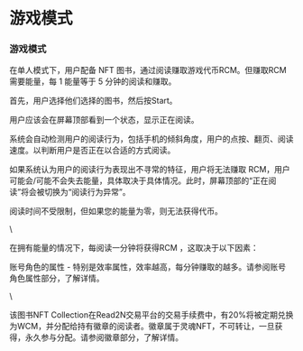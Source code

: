 # 游戏模式

### 游戏模式

在单人模式下，用户配备 NFT 图书，通过阅读赚取游戏代币RCM。但赚取RCM需要能量，每 1 能量等于 5 分钟的阅读和赚取。

首先，用户选择他们选择的图书，然后按Start。

用户应该会在屏幕顶部看到一个状态，显示正在阅读。

系统会自动检测用户的阅读行为，包括手机的倾斜角度，用户的点按、翻页、阅读速度。以判断用户是否正在以合适的方式阅读。

如果系统认为用户的阅读行为表现出不寻常的特征，用户将无法赚取 RCM，用户可能会/可能不会失去能量，具体取决于具体情况。此时，屏幕顶部的“正在阅读”将会被切换为“阅读行为异常”。

阅读时间不受限制，但如果您的能量为零，则无法获得代币。

\


在拥有能量的情况下，每阅读一分钟将获得RCM ，这取决于以下因素：

账号角色的属性 - 特别是效率属性，效率越高，每分钟赚取的越多。请参阅账号角色属性部分，了解详情。

\


该图书NFT Collection在Read2N交易平台的交易手续费中，有20%将被定期兑换为WCM，并分配给持有徽章的阅读者。徽章属于灵魂NFT，不可转让，一旦获得，永久参与分配。请参阅徽章部分，了解详情。

